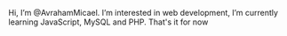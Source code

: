 Hi, I’m @AvrahamMicael. I’m interested in web development, I’m currently learning JavaScript, MySQL and PHP. That's it for now
